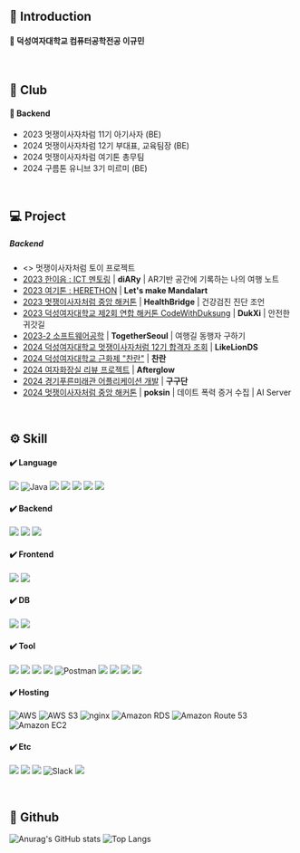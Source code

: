 
## 📒 Introduction
#### 📌 덕성여자대학교 컴퓨터공학전공 이규민
<br>

## 💭 Club
#### 📌 Backend
- 2023 멋쟁이사자차럼 11기 아기사자 (BE)
- 2024 멋쟁이사자차럼 12기 부대표, 교육팀장 (BE)
- 2024 멋쟁이사자차럼 여기톤 총무팀
- 2024 구름톤 유니브 3기 미르미 (BE)
<br>

## 💻 Project
##### Backend
- <> 멋쟁이사자처럼 토이 프로젝트
- <a href="https://github.com/20210815/diARy_server">2023 한이음 : ICT 멘토링</a> | **diARy** | AR기반 공간에 기록하는 나의 여행 노트
- <a href="https://github.com/20210815/2023-Herethon-5">2023 여기톤 : HERETHON</a> | **Let's make Mandalart**
- <a href="https://github.com/20210815/HealthBridge">2023 멋쟁이사자처럼 중앙 해커톤</a> | **HealthBridge** | 건강검진 진단 조언
- <a href="https://github.com/20210815/2023-CodeWithDS-03.git">2023 덕성여자대학교 제2회 연합 해커톤 CodeWithDuksung</a> | **DukXi** | 안전한 귀갓길
- <a href="https://github.com/20210815/TogetherSeoul_back-end.git">2023-2 소프트웨어공학</a> | **TogetherSeoul** | 여행길 동행자 구하기
- <a href="https://github.com/20210815/2024-BABYLION-Backend.git">2024 덕성여자대학교 멋쟁이사자처럼 12기 합격자 조회</a> | **LikeLionDS**
- <a href="https://github.com/20210815/DSFest_BE.git">2024 덕성여자대학교 근화제 "찬란"</a> | **찬란**
- <a href="https://github.com/20210815/re_to_back_test.git">2024 여자화장실 리뷰 프로젝트</a> | **Afterglow**
- <a href="https://github.com/20210815/GBFH_BE.git">2024 경기푸른미래관 어플리케이션 개발</a> | **구구단**
- <a href="[https://github.com/20210815/GBFH_BE.git](https://github.com/orgs/TeamViewMore/repositories)">2024 멋쟁이사자처럼 중앙 해커톤</a> | **poksin** | 데이트 폭력 증거 수집 | AI Server

<br>

## ⚙️ Skill
#### ✔️ Language
<img src="https://img.shields.io/badge/python-3776AB?style=for-the-badge&logo=python&logoColor=white"> ![Java](https://img.shields.io/badge/java-%23ED8B00.svg?style=for-the-badge&logo=openjdk&logoColor=white) <img src="https://img.shields.io/badge/c-A8B9CC?style=for-the-badge&logo=c&logoColor=white"> <img src="https://img.shields.io/badge/C++-00599C?style=for-the-badge&logo=C++&logoColor=white"> <img src="https://img.shields.io/badge/html5-E34F26?style=for-the-badge&logo=html5&logoColor=white"> <img src="https://img.shields.io/badge/css3-1572B6?style=for-the-badge&logo=css3&logoColor=white"> <img src="https://img.shields.io/badge/javascript-F7DF1E?style=for-the-badge&logo=javascript&logoColor=black"> 
<br>

#### ✔️ Backend
<img src="https://img.shields.io/badge/Spring Boot-6DB33F?style=for-the-badge&logo=Spring Boot&logoColor=white"> <img src="https://img.shields.io/badge/FastAPI-009688?style=for-the-badge&logo=FastAPI&logoColor=white"> <img src="https://img.shields.io/badge/DRF-092E20?style=for-the-badge&logo=django&logoColor=white">
<br>

#### ✔️ Frontend
<img src="https://img.shields.io/badge/react.js-61DAFB?style=for-the-badge&logo=react&logoColor=white"> <img src="https://img.shields.io/badge/django-092E20?style=for-the-badge&logo=django&logoColor=white">
<br>

#### ✔️ DB
<img src="https://img.shields.io/badge/mysql-4479A1?style=for-the-badge&logo=mysql&logoColor=white"> <img src="https://img.shields.io/badge/oracle-f80000?style=for-the-badge&logo=oracle&logoColor=white">

#### ✔️ Tool
<img src="https://img.shields.io/badge/VS Code-007ACC?style=for-the-badge&logo=visualstudiocode&logoColor=white"> <img src="https://img.shields.io/badge/IntelliJ IDEA-00000?style=for-the-badge&logo=intellijidea&logoColor=white"> <img src="https://img.shields.io/badge/Raspberry Pi-A22846?style=for-the-badge&logo=raspberrypi&logoColor=white"> <img src="https://img.shields.io/badge/Spyder IDE-FF0000?style=for-the-badge&logo=spyderide&logoColor=white"> ![Postman](https://img.shields.io/badge/Postman-FF6C37?style=for-the-badge&logo=postman&logoColor=white) <img src="https://img.shields.io/badge/linux-FCC624?style=for-the-badge&logo=linux&logoColor=black"> <img src="https://img.shields.io/badge/github-181717?style=for-the-badge&logo=github&logoColor=white"> <img src="https://img.shields.io/badge/gitlab-FC6D26?style=for-the-badge&logo=gitlab&logoColor=white"> <img src="https://img.shields.io/badge/figma-F24E1E?style=for-the-badge&logo=figma&logoColor=white">
<br>

#### ✔️ Hosting
![AWS](https://img.shields.io/badge/AWS-%23FF9900.svg?style=for-the-badge&logo=amazonwebservices&logoColor=white) ![AWS S3](https://img.shields.io/badge/AmazonS3-%569A31.svg?style=for-the-badge&logo=amazons3&logoColor=white) ![nginx](https://img.shields.io/badge/NGINX-009639.svg?style=for-the-badge&logo=nginx&logoColor=white) ![Amazon RDS](https://img.shields.io/badge/amazonrds-527fff.svg?style=for-the-badge&logo=amazonrds&logoColor=white) ![Amazon Route 53](https://img.shields.io/badge/amazonroute53-8c4fff.svg?style=for-the-badge&logo=amazonroute53&logoColor=white) ![Amazon EC2](https://img.shields.io/badge/amazonec2-ff9900.svg?style=for-the-badge&logo=amazonec2&logoColor=white)
<br>

#### ✔️ Etc
<img src="https://img.shields.io/badge/notion-000000?style=for-the-badge&logo=notion&logoColor=white"> <img src="https://img.shields.io/badge/discord-5865F2?style=for-the-badge&logo=discord&logoColor=white"> <img src="https://img.shields.io/badge/instagram-E4405F?style=for-the-badge&logo=instagram&logoColor=white"> ![Slack](https://img.shields.io/badge/Slack-4A154B?style=for-the-badge&logo=slack&logoColor=white) <img src="https://img.shields.io/badge/velog-20C997?style=for-the-badge&logo=velog&logoColor=white">
<br>

<br>

## 💬 Github
![Anurag's GitHub stats](https://github-readme-stats.vercel.app/api?username=20210815&show_icons=true&theme=buefy)
![Top Langs](https://github-readme-stats.vercel.app/api/top-langs/?username=20210815&layout=compact&theme=buefy)
